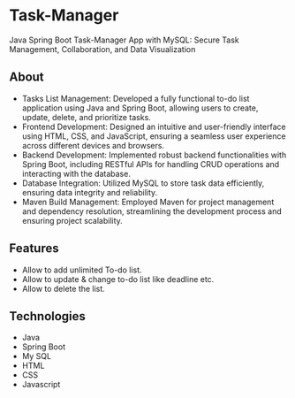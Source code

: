 # Task-Manager
Java Spring Boot Task-Manager App with MySQL: Secure Task Management, Collaboration, and Data Visualization
## About
* Tasks List Management: Developed a fully functional to-do list application using Java and Spring Boot, allowing users to create, update, delete, and prioritize tasks.
* Frontend Development: Designed an intuitive and user-friendly interface using HTML, CSS, and JavaScript, ensuring a seamless user experience across different devices and browsers.
* Backend Development: Implemented robust backend functionalities with Spring Boot, including RESTful APIs for handling CRUD operations and interacting with the database.
* Database Integration: Utilized MySQL to store task data efficiently, ensuring data integrity and reliability.
* Maven Build Management: Employed Maven for project management and dependency resolution, streamlining the development process and ensuring project scalability.

## Features
* Allow to add unlimited To-do list.
* Allow to update & change to-do list like deadline etc.
* Allow to delete the list.

## Technologies
* Java
* Spring Boot
* My SQL
* HTML
* CSS
* Javascript

